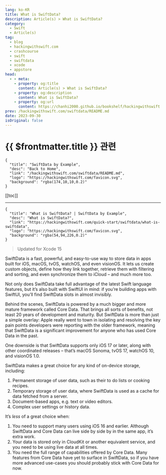 ```yaml
---
lang: ko-KR
title: What is SwiftData?
description: Article(s) > What is SwiftData?
category:
  - Swift
  - Article(s)
tag: 
  - blog
  - hackingwithswift.com
  - crashcourse
  - swift
  - swiftdata
  - xcode
  - appstore
head:
  - - meta:
    - property: og:title
      content: Article(s) > What is SwiftData?
    - property: og:description
      content: What is SwiftData?
    - property: og:url
      content: https://chanhi2000.github.io/bookshelf/hackingwithswift.com/swiftdata/what-is-swiftdata.html
prev: /hackingwithswift.com/swiftdata/README.md
date: 2023-09-30
isOriginal: false
---
```


# {{ $frontmatter.title }} 관련

```component VPCard
{
  "title": "SwiftData by Example",
  "desc": "Back to Home",
  "link": "/hackingwithswift.com/swiftdata/README.md",
  "logo": "https://hackingwithswift.com/favicon.svg",
  "background": "rgba(174,10,10,0.2)"
}
```

[[toc]]

---

```component VPCard
{
  "title": "What is SwiftData? | SwiftData by Example",
  "desc": "What is SwiftData?",
  "link": "https://hackingwithswift.com/quick-start/swiftdata/what-is-swiftdata", 
  "logo": "https://hackingwithswift.com/favicon.svg",
  "background": "rgba(54,94,226,0.2)"
}
```

> Updated for Xcode 15

SwiftData is a fast, powerful, and easy-to-use way to store data in apps built for iOS, macOS, tvOS, watchOS, and even visionOS. It lets us create custom objects, define how they link together, retrieve them with filtering and sorting, and even synchronize them to iCloud – and much more too.

Not only does SwiftData take full advantage of the latest Swift language features, but it’s also built with SwiftUI in mind: if you’re building apps with SwiftUI, you’ll find SwiftData slots in almost invisibly.

Behind the scenes, SwiftData is powered by a much bigger and more mature framework called Core Data. That brings all sorts of benefits, not least 20 years of development and maturity. But SwiftData is more than just a simple overlay: Apple really went to town in isolating and resolving the key pain points developers were reporting with the older framework, meaning that SwiftData is a significant improvement for anyone who has used Core Data in the past.

One downside is that SwiftData supports only iOS 17 or later, along with other coordinated releases – that’s macOS Sonoma, tvOS 17, watchOS 10, and visionOS 1.0.

SwiftData makes a great choice for any kind of on-device storage, including:

1. Permanent storage of user data, such as their to do lists or cooking recipes.
2. Temporary storage of user data, where SwiftData is used as a cache for data fetched from a server.
3. Document-based apps, e.g. text or video editors.
4. Complex user settings or history data.

It’s *less* of a great choice when:

1. You need to support many users using iOS 16 and earlier. Although SwiftData and Core Data can live side by side by in the same app, it’s extra work.
2. Your data is stored only in CloudKit or another equivalent service, and you need to be using live data at all times.
3. You need the full range of capabilities offered by Core Data. Many features from Core Data have yet to surface in SwiftData, so if you have more advanced use-cases you should probably stick with Core Data for now.

